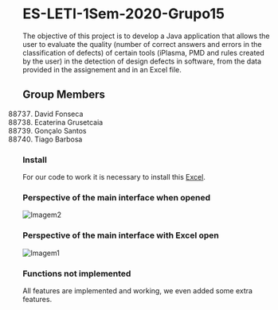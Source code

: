 # ES-LETI-1Sem-2020-Grupo15

The objective of this project is to develop a Java application that allows the user to evaluate the quality (number of correct answers and errors in the classification of defects) of certain tools (iPlasma, PMD and rules created by the user) in the detection of design defects in software, from the data provided in the assignement and in an Excel file.

## Group Members

  88737. David Fonseca
  87807. Ecaterina Grusetcaia 
  87665. Gonçalo Santos 
  87568. Tiago Barbosa
  
### Install

For our code to work it is necessary to install this [Excel](https://e-learning.iscte-iul.pt/bbcswebdav/pid-111513-dt-content-rid-857362_1/xid-857362_1).

### Perspective of the main interface when opened

![Imagem2](https://user-images.githubusercontent.com/73655499/101992631-bbef5d80-3cac-11eb-9204-0de4cb188738.jpeg)

### Perspective of the main interface with Excel open

![Imagem1](https://user-images.githubusercontent.com/73655499/101992619-a7ab6080-3cac-11eb-8c33-e3f6e726c9f9.jpeg)

### Functions not implemented

All features are implemented and working, we even added some extra features.
